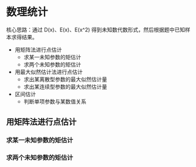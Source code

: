 # 数理统计

核心思路：通过 D(x)、E(x)、E(x^2) 得到未知数代数形式，然后根据题中已知样本求得结果。

* 用矩阵法进行点估计
    * 求某一未知参数的矩估计
    * 求两个未知参数的矩估计
* 用最大似然估计法进行点估计
    * 求出某离散型参数的最大似然估计量
    * 求出某连续型参数的最大似然估计量
* 区间估计
    * 判断单项参数与某数值关系

## 用矩阵法进行点估计

### 求某一未知参数的矩估计

### 求两个未知参数的矩估计